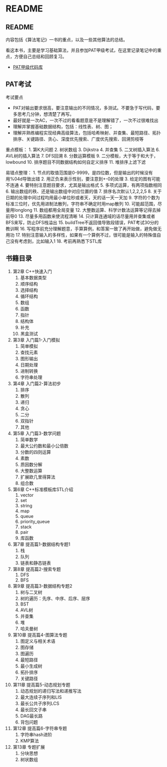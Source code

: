 # README

## README

内容包括《算法笔记》一书的重点，以及一些其他算法的总结。

看这本书，主要是学习基础算法，并且参加PAT甲级考试，在这里记录笔记中的重点，方便自己总结和回顾复习。

* [PAT甲级代码库](https://github.com/niyunsheng/oj-questions)

## PAT考试

考试要点

* PAT对输出要求很高，要注意输出的不同情况，多测试。不要急于写代码，要多思考几分钟，想清楚了再写。
* 最好就是一次AC，一次不过的看看题意是不是理解错了，一次不过很难找出
* 理解并掌握基础数据结构，包括：线性表、树、图；
* 理解并熟练编程实现经典高级算法，包括哈希映射、并查集、最短路径、拓扑排序、关键路径、贪心、深度优先搜索、广度优先搜索、回溯剪枝等

重点模板： 1. 第K大问题 2. 树状数组 3. Dijkstra 4. 并查集 5. 二叉树插入算法 6. AVL树的插入算法 7. DFS回溯 8. 分数运算模板 9. 二分模板，大于等于和大于，lowbound 10. 排序题目不同数据结构如何自定义排序 11. 堆排序上滤下滤

易错点整理： 1. 节点的取值范围是0-9999，是四位数，但是输出的时候没有用%04d导致出错 2. 用正负来表示性别，要注意到+-0的处理 3. 给定的图有可能不连通 4. 要特别注意题目要求，尤其是输出格式 5. 多项式运算，有两项指数相同 6. 输出数组的秩、还是输出数组中对应位置的值 7. 排序名次默认1,2,2,2,5 8. 关于日期的处理中间过程均用最小单位秒或者天，天的话一天一天加 9. 字符的个数为标准三位时，优先用进制法散列，字符串不确定时用map散列 10. 可能超范围，尽量用longlong 11. 数组都用全局变量 12. 大整数运算、科学计数法运算等记得去掉前导0 13. 尽量多用函数来使流程清晰 14. 只计算连通域的话尽量用并查集或者BFS来写，防止DFS栈溢出 15. buildTree不返回值导致段错误，PAT考试30分的教训啊 16. 写程序前充分理解题意，手算算例，和答案一致了再开始做，避免做无用功 17. 特别注意输入的多样性，如果有一个算例不过，很可能是输入的特殊值自己没有考虑到，比如输入1 18. 考前再熟悉下STL库

## **书籍目录**

1. 第2章 C++快速入门
   1. 基本数据类型
   2. 顺序结构
   3. 选择结构
   4. 循环结构
   5. 数组
   6. 函数
   7. 指针
   8. 结构体
   9. 补充
   10. 黑盒测试
2. 第3章 入门篇1-入门模拟
   1. 简单模拟
   2. 查找元素
   3. 图形输出
   4. 日期处理
   5. 进制转换
   6. 字符串处理
3. 第4章 入门篇2-算法初步
   1. 排序
   2. 散列
   3. 递归
   4. 贪心
   5. 二分
   6. 双指针
   7. 其他
4. 第5章 入门篇3-数学问题
   1. 简单数学
   2. 最大公约数和最小公倍数
   3. 分数的四则运算
   4. 素数
   5. 质因数分解
   6. 大整数运算
   7. 扩展欧几里得算法
   8. 组合数
5. 第6章 C++标准模板库STL介绍
   1. vector
   2. set
   3. string
   4. map
   5. queue
   6. priority\_queue
   7. stack
   8. pair
   9. 库函数
6. 第7章 提高篇1-数据结构专题1
   1. 栈
   2. 队列
   3. 链表和静态链表
7. 第8章 提高篇2-搜索专题
   1. DFS
   2. BFS
8. 第9章 提高篇3-数据结构专题2
   1. 树与二叉树
   2. 树的遍历：先序、中序、后序、层序
   3. BST
   4. AVL树
   5. 并查集
   6. 堆
   7. 哈夫曼树
9. 第10章 提高篇4-图算法专题
   1. 图定义与相关术语
   2. 图存储
   3. 图遍历
   4. 最短路径
   5. 最小生成树
   6. 拓扑排序
   7. 关键路径
10. 第11章 提高篇5-动态规划专题
    1. 动态规划的递归写法和递推写法
    2. 最大连续子序列和LIS
    3. 最长公共子序列LCS
    4. 最长回文子串
    5. DAG最长路
    6. 背包问题
11. 第12章 提高篇6-字符串专题
    1. 字符串hash进阶
    2. KMP算法
12. 第13章 专题扩展
    1. 分块思想
    2. 树状数组

